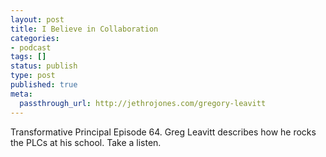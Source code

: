 ```yaml
---
layout: post
title: I Believe in Collaboration
categories:
- podcast
tags: []
status: publish
type: post
published: true
meta:
  passthrough_url: http://jethrojones.com/gregory-leavitt
---
```


Transformative Principal Episode 64. Greg Leavitt describes how he rocks the PLCs at his school. Take a listen.
